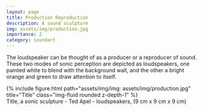 ```yaml
---
layout: page
title: Production Reproduction
description: A sound sculpture 
img: assets/img/production.jpg
importance: 2
category: soundart
---
```


The loudspeaker can be thought of as a producer or a reproducer of sound. These two modes of sonic perception are depicted as loudspeakers, one painted white to blend with the background wall, and the other a bright orange and green to draw attention to itself.



<div class="row">
    <div class="col-sm mt-3 mt-md-0">
        {% include figure.html path="assets/img/img: assets/img/production.jpg" title="Title" class="img-fluid rounded z-depth-1" %}
    </div>
</div>
<div class="caption">
    Title, a sonic sculpture - Ted Apel - loudspeakers, (9 cm x 9 cm x 9 cm)

</div>



